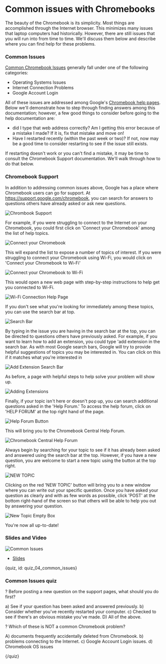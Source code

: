 # Common issues with Chromebooks

The beauty of the Chromebook is its simplicity. Most things are accomplished through the Internet browser. This minimizes many issues that laptop computers had historically. However, there are still issues that you will run into from time to time. We'll discuss them below and describe where you can find help for these problems. 

### Common Issues

[Common Chromebook Issues](https://support.google.com/chromebook/answer/4514391?hl=en) generally fall under one of the following categories:

* Operating Systems Issues
* Internet Connection Problems
* Google Account Login 

All of these issues are addressed among Google's [Chromebook help pages](https://support.google.com/chromebook/answer/4514391?hl=en). Below we'll demonstrate how to step through finding answers among this documentation; however, a few good things to consider before going to the help documentation are:

* did I type that web address correctly? Am I getting this error because of a mistake I made? If it is, fix that mistake and move on!
* Have I restarted recently (within the past week or two)? If not, now may be a good time to consider restarting to see if the issue still exists.

If restarting doesn't work or you can't find a mistake, it may be time to consult the Chromebook Support documentation. We'll walk through how to do that below.


### Chromebook Support

In addition to addressing common issues above, Google has a place where Chromebook users can go for support. At https://support.google.com/chromebook, you can search for answers to questions others have already asked or ask new questions.

![Chrombook Support](images/04_common_issues/04_gettingstarted_common_issues-3.png)

For example, if you were struggling to connect to the Internet on your Chromebook, you could first click on 'Connect your Chromebook' among the list of help topics.

![Connect your Chromebook](images/04_common_issues/04_gettingstarted_common_issues-4.png)

This will expand the list to expose a number of topics of interest. If you were struggling to connect your Chromebook using Wi-Fi, you would click on 'Connect your Chromebook to Wi-Fi'

![Connect your Chromebook to Wi-Fi](images/04_common_issues/04_gettingstarted_common_issues-5.png)

This would open a new web page with step-by-step instructions to help get you connected to Wi-Fi.

![Wi-Fi Connection Help Page](images/04_common_issues/04_gettingstarted_common_issues-6.png)

If you don't see what you're looking for immediately among these topics, you can use the search bar at top.

![Search Bar](images/04_common_issues/04_gettingstarted_common_issues-7.png)

By typing in the issue you are having in the search bar at the top, you can be directed to questions others have previously asked. For example, if you want to learn how to add an extension, you could type 'add extension in the search bar. As with most Google search bars, Google will try to provide helpful suggestions of topics you may be interested in. You can click on this if it matches what you're interested in

![Add Extension Search Bar](images/04_common_issues/04_gettingstarted_common_issues-8.png)

As before, a page with helpful steps to help solve your problem will show up. 

![Adding Extensions](images/04_common_issues/04_gettingstarted_common_issues-9.png)

Finally, if your topic isn't here or doesn't pop up, you can search additional questions asked in the 'Help Forum.' To access the help forum, click on 'HELP FORUM' at the top right hand of the page. 

![Help Forum Button](images/04_common_issues/04_gettingstarted_common_issues-10.png)

This will bring you to the Chromebook Central Help Forum.

![Chromebook Central Help Forum](images/04_common_issues/04_gettingstarted_common_issues-11.png)

Always begin by searching for your topic to see if it has already been asked and answered using the search bar at the top. However, if you have a new question, you are welcome to start a new topic using the button at the top right. 

![NEW TOPIC](images/04_common_issues/04_gettingstarted_common_issues-12.png)

Clicking on the red 'NEW TOPIC' button will bring you to a new window where you can write out your specific question. Once you have asked your question as clearly and with as few words as possible, click 'POST' at the bottom right-hand of the screen so that others will be able to help you out by answering your question.
 
![New Topic Empty Box](images/04_common_issues/04_gettingstarted_common_issues-13.png)

You're now all up-to-date!

### Slides and Video

![Common Issues](https://youtu.be/Xn7f_4-1cLE)

* [Slides](https://docs.google.com/presentation/d/1pAzLCi3qGonAlUi2uKTzSe5eIxgNPUjvOs8IQVNIRC8/edit?usp=sharing)


{quiz, id: quiz_04_common_issues}

### Common Issues quiz

? Before posting a new question on the support pages, what should you do first?

a) See if your question has been asked and answered previously.
b) Consider whether you've recently restarted your computer.
c) Checked to see if there's an obvious mistake you've made.
D) All of the above.

? Which of these is NOT a common Chromebook problem?

A) documents frequently accidentally deleted from Chromebook.
b) problems connecting to the Internet.
c) Google Account Login issues.
d) Chromebook OS issues


{/quiz}

